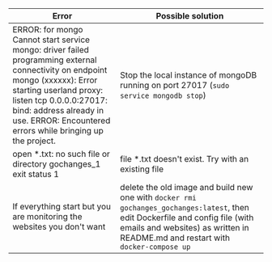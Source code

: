 | Error | Possible solution |
| ----- | ------ |
| ERROR: for mongo  Cannot start service mongo: driver failed programming external connectivity on endpoint mongo (xxxxxx): Error starting userland proxy: listen tcp 0.0.0.0:27017: bind: address already in use. ERROR: Encountered errors while bringing up the project. | Stop the local instance of mongoDB running on port 27017 (`sudo service mongodb stop`) |
| open *.txt: no such file or directory gochanges_1 exit status 1 | file *.txt doesn't exist. Try with an existing file |
| If everything start but you are monitoring the websites you don't want | delete the old image and build new one with `docker rmi gochanges_gochanges:latest`, then edit Dockerfile and config file (with emails and websites) as written in README.md and restart with `docker-compose up` |
